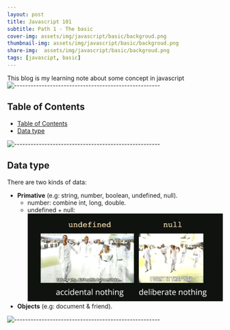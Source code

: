 ```yaml
---
layout: post
title: Javascript 101 
subtitle: Path 1 - The basic
cover-img: assets/img/javascript/basic/backgroud.png
thumbnail-img: assets/img/javascript/basic/backgroud.png
share-img:  assets/img/javascript/basic/backgroud.png
tags: [javascipt, basic]
---
```


This blog is my learning note about some concept in javascript 
![-----------------------------------------------------](https://raw.githubusercontent.com/andreasbm/readme/master/assets/lines/rainbow.png)


## Table of Contents
- [Table of Contents](#table-of-contents)
- [Data type](#data-type)

![-----------------------------------------------------](https://raw.githubusercontent.com/andreasbm/readme/master/assets/lines/rainbow.png)


## Data type
There are two kinds of data:
- **Primative** (e.g: string, number, boolean, undefined, null).
  - number: combine int, long, double. 
  - undefined + null: 
    <img src="../assets/img/javascript/basic/null-undefined.jpg" width=500>
- **Objects** (e.g: document & friend).

![-----------------------------------------------------](https://raw.githubusercontent.com/andreasbm/readme/master/assets/lines/rainbow.png)

<!-- ## Supervised learning

Supervised learning is used when we have a labeled dataset and want to predict the label of new, unseen data points. Some common supervised learning algorithms include:

- Linear regression
- Logistic regression
- Decision trees
- Random forests
- Support vector machines

![-----------------------------------------------------](https://raw.githubusercontent.com/andreasbm/readme/master/assets/lines/rainbow.png)

## Unsupervised learning

Unsupervised learning is used when we have an unlabeled dataset and want to find patterns or structure within the data. Some common unsupervised learning algorithms include:

- K-means clustering
- Hierarchical clustering
- Principal component analysis (PCA)
- Singular value decomposition (SVD)

![-----------------------------------------------------](https://raw.githubusercontent.com/andreasbm/readme/master/assets/lines/rainbow.png)

## Reinforcement learning

Reinforcement learning is used when an algorithm needs to learn by trial and error. The algorithm interacts with an environment and receives rewards or punishments based on its actions. Some common reinforcement learning algorithms include:

- Q-learning
- Deep reinforcement learning
- Policy gradients

![-----------------------------------------------------](https://raw.githubusercontent.com/andreasbm/readme/master/assets/lines/rainbow.png)

## Common algorithms

Here are some of the most commonly used machine learning algorithms:

| Algorithm | Type | Description |
|-----------|------|-------------|
| Linear regression | Supervised learning | Fits a linear equation to the data |
| Logistic regression | Supervised learning | Predicts the probability of a binary outcome |
| K-means clustering | Unsupervised learning | Divides data into clusters based on similarity |
| Decision trees | Supervised learning | Builds a tree to make predictions based on if-then rules |
| Random forests | Supervised learning | Builds multiple decision trees and combines their predictions |
| Support vector machines | Supervised learning | Finds a hyperplane that separates data into classes |

![-----------------------------------------------------](https://raw.githubusercontent.com/andreasbm/readme/master/assets/lines/rainbow.png)

## Evaluation metrics

When evaluating a machine learning model, we need to use metrics that reflect how well the model is performing. Some common evaluation metrics include:

- **Accuracy:** The percentage of correctly predicted data points.
- **Precision:** The percentage of true positives among all predicted positives.
- **Recall:** The percentage of true positives among all actual positives.
- **F1 score:** A combination of precision and recall.

![-----------------------------------------------------](https://raw.githubusercontent.com/andreasbm/readme/master/assets/lines/rainbow.png)

## Resource
1. [MDN](https://developer.mozilla.org/en-US/) -->